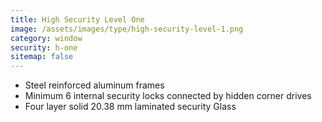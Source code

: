 ```yaml
---
title: High Security Level One
image: /assets/images/type/high-security-level-1.png
category: window
security: h-one
sitemap: false
---
```


- Steel reinforced aluminum frames
- Minimum 6 internal security locks connected by hidden corner drives
- Four layer solid 20.38 mm laminated security Glass
